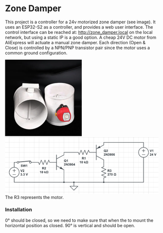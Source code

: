# Zone Damper
This project is a controller for a 24v motorized zone damper (see image). 
It uses an ESP32-S2 as a controller, and provides a web user interface.
The control interface can be reached at: http://zone_damper.local on the local network, but using a static IP is a good option.
A cheap 24V DC motor from AliExpress will actuate a manual zone damper.
Each direction (Open & Close) is controlled by a NPN/PNP transistor pair since the motor uses a common ground configuration.

<img src="Motorized-Zone-Dampers.webp" width=50% />
<img src="Switch.png"/>
The R3 represents the motor.

### Installation 
0° should be closed, so we need to make sure that when the to mount the horizontal position as closed.
90° is vertical and should be open.

